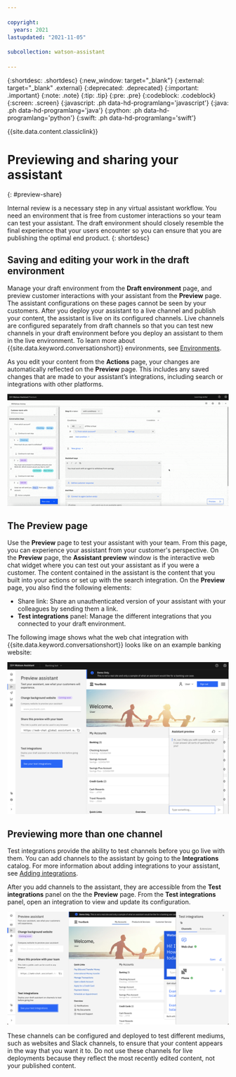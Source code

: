```yaml
---

copyright:
  years: 2021
lastupdated: "2021-11-05"

subcollection: watson-assistant

---
```


{:shortdesc: .shortdesc}
{:new_window: target="_blank"}
{:external: target="_blank" .external}
{:deprecated: .deprecated}
{:important: .important}
{:note: .note}
{:tip: .tip}
{:pre: .pre}
{:codeblock: .codeblock}
{:screen: .screen}
{:javascript: .ph data-hd-programlang='javascript'}
{:java: .ph data-hd-programlang='java'}
{:python: .ph data-hd-programlang='python'}
{:swift: .ph data-hd-programlang='swift'}

{{site.data.content.classiclink}}

# Previewing and sharing your assistant
{: #preview-share}

Internal review is a necessary step in any virtual assistant workflow. You need an environment that is free from customer interactions so your team can test your assistant. The draft environment should closely resemble the final experience that your users encounter so you can ensure that you are publishing the optimal end product.
{: shortdesc}

## Saving and editing your work in the draft environment
Manage your draft environment from the **Draft environment** page, and preview customer interactions with your assistant from the **Preview** page. The assistant configurations on these pages cannot be seen by your customers. After you deploy your assistant to a live channel and publish your content, the assistant is live on its configured channels. Live channels are configured separately from draft channels so that you can test new channels in your draft environment before you deploy an assistant to them in the live environment. To learn more about {{site.data.keyword.conversationshort}} environments, see [Environments](/docs/watson-assistant?topic=watson-assistant-publish-overview#environments).

As you edit your content from the **Actions** page, your changes are automatically reflected on the **Preview** page. This includes any saved changes that are made to your assistant’s integrations, including search or integrations with other platforms.

![GIF of a user saving integrations](images/integrations.gif)

## The Preview page
Use the **Preview** page to test your assistant with your team. From this page, you can experience your assistant from your customer's perspective. On the **Preview** page, the **Assistant preview** window is the interactive web chat widget where you can test out your assistant as if you were a customer. The content contained in the assistant is the content that you built into your actions or set up with the search integration. On the **Preview** page, you also find the following elements:
- Share link: Share an unauthenticated version of your assistant with your colleagues by sending them a link.
- **Test integrations** panel: Manage the different integrations that you connected to your draft environment.
<!-- - Website background input: Change the background of the page so you can see what your assistant looks like in different website contexts. -->

The following image shows what the web chat integration with {{site.data.keyword.conversationshort}} looks like on an example banking website:

![Image of the Preview tab](images/preview-tab.png)

## Previewing more than one channel
Test integrations provide the ability to test channels before you go live with them. You can add channels to the assistant by going to the **Integrations** catalog. For more information about adding integrations to your assistant, see [Adding integrations](/docs/watson-assistant?topic=watson-assistant-deploy-integration-add).

After you add channels to the assistant, they are accessible from the **Test integrations** panel on the the **Preview** page. From the **Test integrations** panel, open an integration to view and update its configuration.

![Image of the Test integrations panel](images/test-integrations-panel.png)

These channels can be configured and deployed to test different mediums, such as websites and Slack channels, to ensure that your content appears in the way that you want it to. Do not use these channels for live deployments because they reflect the most recently edited content, not your published content.
